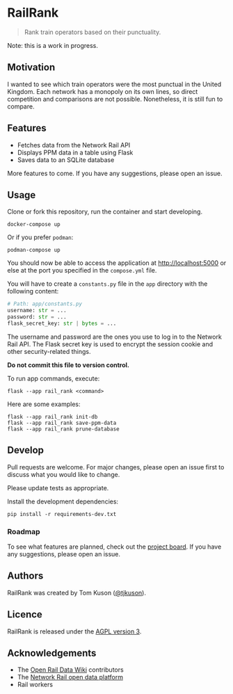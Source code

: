 # RailRank

> Rank train operators based on their punctuality.

Note: this is a work in progress.

## Motivation

I wanted to see which train operators were the most punctual in the United Kingdom. Each network has a monopoly on its own lines, so direct competition and comparisons are not possible. Nonetheless, it is still fun to compare.

## Features

- Fetches data from the Network Rail API
- Displays PPM data in a table using Flask
- Saves data to an SQLite database

More features to come. If you have any suggestions, please open an issue.

## Usage

Clone or fork this repository, run the container and start developing.

    docker-compose up

Or if you prefer `podman`:

    podman-compose up

You should now be able to access the application at [http://localhost:5000](http://localhost:5000) or else at the port you specified in the `compose.yml` file.

You will have to create a `constants.py` file in the `app` directory with the following content:

```python
# Path: app/constants.py
username: str = ...
password: str = ...
flask_secret_key: str | bytes = ...
```

The username and password are the ones you use to log in to the Network Rail API. The Flask secret key is used to encrypt the session cookie and other security-related things.

**Do not commit this file to version control.**

To run app commands, execute:

    flask --app rail_rank <command>

Here are some examples:

    flask --app rail_rank init-db
    flask --app rail_rank save-ppm-data
    flask --app rail_rank prune-database

## Develop

Pull requests are welcome. For major changes, please open an issue first to discuss what you would like to change.

Please update tests as appropriate.

Install the development dependencies:

    pip install -r requirements-dev.txt

### Roadmap

To see what features are planned, check out the [project board](https://github.com/users/tjkuson/projects/5). If you have any suggestions, please open an issue.

## Authors

RailRank was created by Tom Kuson ([@tjkuson](https://github.com/tjkuson)).

## Licence

RailRank is released under the [AGPL version 3](LICENCE).

## Acknowledgements

- The [Open Rail Data Wiki](https://wiki.openraildata.com/) contributors
- The [Network Rail open data platform](https://publicdatafeeds.networkrail.co.uk/)
- Rail workers
